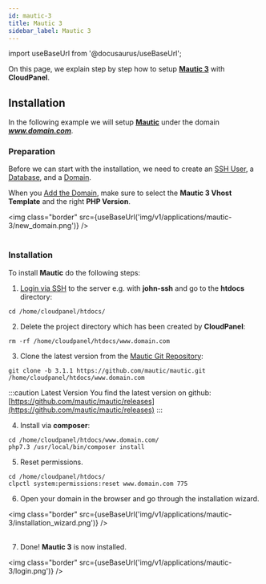 ```yaml
---
id: mautic-3
title: Mautic 3
sidebar_label: Mautic 3
---
```


import useBaseUrl from '@docusaurus/useBaseUrl';

On this page, we explain step by step how to setup **[Mautic 3](https://www.mautic.org/)** with **CloudPanel**.

## Installation

In the following example we will setup **[Mautic](https://www.mautic.org/)** under the domain ***www.domain.com***.

### Preparation

Before we can start with the installation, we need to create an [SSH User](../frontend-area/users#adding-a-user), a [Database](../frontend-area/databases#adding-a-database), and a [Domain](../frontend-area/domains#adding-a-domain).

When you [Add the Domain](../frontend-area/domains#adding-a-domain), make sure to select the **Mautic 3 Vhost Template** and the right **PHP Version**.

<img class="border" src={useBaseUrl('img/v1/applications/mautic-3/new_domain.png')} /> <br /><br />

### Installation

To install **Mautic** do the following steps:

1. [Login via SSH](../frontend-area/users#ssh-login) to the server e.g. with **john-ssh** and go to the **htdocs** directory:

```
cd /home/cloudpanel/htdocs/
```

2. Delete the project directory which has been created by **CloudPanel**:

```
rm -rf /home/cloudpanel/htdocs/www.domain.com
```

3. Clone the latest version from the [Mautic Git Repository](https://github.com/mautic/mautic):

```
git clone -b 3.1.1 https://github.com/mautic/mautic.git /home/cloudpanel/htdocs/www.domain.com
```

:::caution Latest Version
You find the latest version on github: [https://github.com/mautic/mautic/releases](https://github.com/mautic/mautic/releases)
:::

4. Install via **composer**:

```
cd /home/cloudpanel/htdocs/www.domain.com/
php7.3 /usr/local/bin/composer install
```

5. Reset permissions.

```
cd /home/cloudpanel/htdocs/
clpctl system:permissions:reset www.domain.com 775
```
6. Open your domain in the browser and go through the installation wizard.

<img class="border" src={useBaseUrl('img/v1/applications/mautic-3/installation_wizard.png')} /> <br /><br />

7. Done! **Mautic 3** is now installed.

<img class="border" src={useBaseUrl('img/v1/applications/mautic-3/login.png')} />



